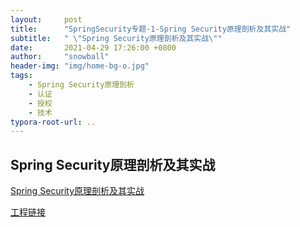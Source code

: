 ```yaml
---
layout:     post
title:      "SpringSecurity专题-1-Spring Security原理剖析及其实战"
subtitle:   " \"Spring Security原理剖析及其实战\""
date:       2021-04-29 17:26:00 +0800
author:     "snowball"
header-img: "img/home-bg-o.jpg"
tags:
    - Spring Security原理剖析
    - 认证
    - 授权
    - 技术
typora-root-url: ..
---
```


<!--  “Spring Security. ” -->

## Spring Security原理剖析及其实战

[Spring Security原理剖析及其实战](/file/spring/SpringSecurity原理剖析及其实战.pdf)

[工程链接](https://gitee.com/snowball2dev/fast-dev-app-template)